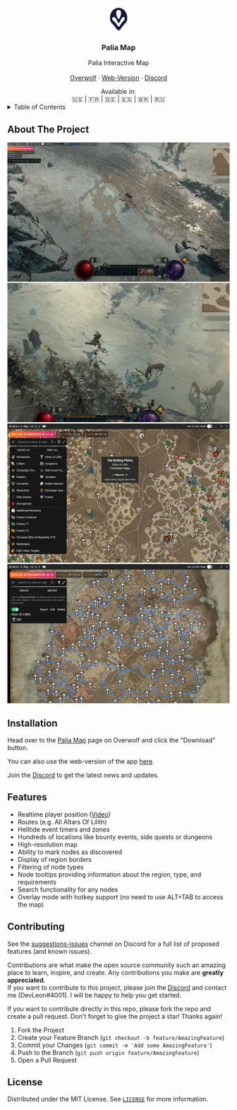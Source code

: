 <div align="center">
  <a href="https://github.com/lmachens/palia.th.gl">
    <img src="assets/store/app-icon.png" alt="Logo" >
  </a>

<h3 align="center">Palia Map</h3>

  <p align="center">
    Palia Interactive Map
    <br />
    <br />
    <a href="https://www.overwolf.com/app/Leon_Machens-Diablo_4_Map">Overwolf</a>
    ·
    <a href="https://palia.th.gl/">Web-Version</a>
    ·
    <a href="https://discord.com/invite/NTZu8Px">Discord</a>
  </p>
</div>
<div align="center">Available in:<br />  🇺🇸 | 🇫🇷 | 🇩🇪 | 🇪🇸 | 🇧🇷 | 🇷🇺</div
<!-- TABLE OF CONTENTS -->
<details>
  <summary>Table of Contents</summary>
  <ol>
    <li><a href="#about-the-project">About The Project</a></li>
    <li><a href="#installation">Installation</a></li>
    <li><a href="#features">Features</a></li>
    <li><a href="#contributing">Contributing</a></li>
    <li><a href="#license">License</a></li>
  </ol>
</details>

## About The Project

![Palia Map Screen Shot](assets/store/screenshot1.jpg)
![Palia Map Screen Shot](assets/store/screenshot2.jpg)
![Palia Map Screen Shot](assets/store/screenshot3.jpg)
![Palia Map Screen Shot](assets/store/screenshot4.jpg)

## Installation

Head over to the [Palia Map](https://www.overwolf.com/app/Leon_Machens-Diablo_4_Map) page on Overwolf and click the "Download" button.

You can also use the web-version of the app [here](https://palia.th.gl/).

Join the [Discord](https://discord.com/invite/NTZu8Px) to get the latest news and updates.

## Features

- Realtime player position ([Video](https://youtu.be/kSl2Fm6Fd1w))
- Routes (e.g. All Altars Of Lilith)
- Helltide event timers and zones
- Hundreds of locations like bounty events, side quests or dungeons
- High-resolution map
- Ability to mark nodes as discovered
- Display of region borders
- Filtering of node types
- Node tooltips providing information about the region, type, and requirements
- Search functionality for any nodes
- Overlay mode with hotkey support (no need to use ALT+TAB to access the map)

## Contributing

See the [suggestions-issues](https://discord.com/invite/NTZu8Px) channel on Discord for a full list of proposed features (and known issues).

Contributions are what make the open source community such an amazing place to learn, inspire, and create. Any contributions you make are **greatly appreciated**.<br />
If you want to contribute to this project, please join the [Discord](https://discord.com/invite/NTZu8Px) and contact me (DevLeon#4001). I will be happy to help you get started.

If you want to contribute directly in this repo, please fork the repo and create a pull request.
Don't forget to give the project a star! Thanks again!

1. Fork the Project
2. Create your Feature Branch (`git checkout -b feature/AmazingFeature`)
3. Commit your Changes (`git commit -m 'Add some AmazingFeature'`)
4. Push to the Branch (`git push origin feature/AmazingFeature`)
5. Open a Pull Request

## License

Distributed under the MIT License. See [`LICENSE`](LICENSE) for more information.
